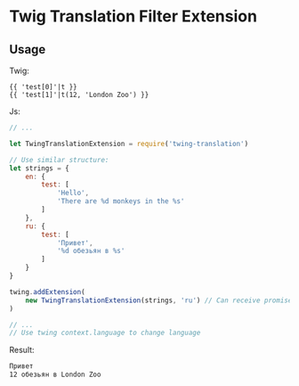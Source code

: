 # Twig Translation Filter Extension

## Usage

Twig:
```twig
{{ 'test[0]'|t }}
{{ 'test[1]'|t(12, 'London Zoo') }}
```

Js:
```js
// ...

let TwingTranslationExtension = require('twing-translation')

// Use similar structure:
let strings = {
	en: {
		test: [
			'Hello',
			'There are %d monkeys in the %s'
		]
	},
	ru: {
		test: [
			'Привет',
			'%d обезьян в %s'
		]
	}
}

twing.addExtension(
	new TwingTranslationExtension(strings, 'ru') // Can receive promises!
)

// ...
// Use twing context.language to change language
```

Result:
```html
Привет
12 обезьян в London Zoo
```
